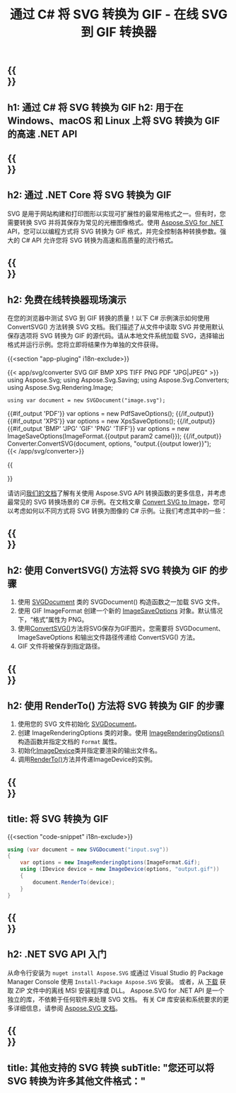 ﻿---
translation: true
template: ./../_template-child.md
title: 通过 C# 将 SVG 转换为 GIF - 在线 SVG 到 GIF 转换器
description: 在 Windows、macOS 和 Linux 上使用 .NET Core API 加载和转换 SVG 为 GIF。免费试用在线 SVG 到 GIF 转换器！
url: /net/conversion/svg-to-gif/
family: svg
platformtag: net
feature: conversion
informat: SVG
outformat: GIF
otherformats: GIF JPEG PNG TIFF BMP PDF XPS
---

{{<section banner>}}
---
h1: 通过 C# 将 SVG 转换为 GIF
h2: 用于在 Windows、macOS 和 Linux 上将 SVG 转换为 GIF 的高速 .NET API
---

{{<section overview>}}
---
h2: 通过 .NET Core 将 SVG 转换为 GIF
---

SVG 是用于网站构建和打印图形以实现可扩展性的最常用格式之一。但有时，您需要转换 SVG 并将其保存为常见的光栅图像格式。使用 [Aspose.SVG for .NET](https://products.aspose.com/svg/net/) API，您可以以编程方式将 SVG 转换为 GIF 格式，并完全控制各种转换参数。强大的 C# API 允许您将 SVG 转换为高速和高质量的流行格式。


{{<section demos>}}
---
h2: 免费在线转换器现场演示
---

在您的浏览器中测试 SVG 到 GIF 转换的质量！以下 C# 示例演示如何使用 ConvertSVG() 方法转换 SVG 文档。我们描述了从文件中读取 SVG 并使用默认保存选项将 SVG 转换为 GIF 的源代码。请从本地文件系统加载 SVG，选择输出格式并运行示例。您将立即将结果作为单独的文件获得。

{{<section "app-pluging" i18n-exclude>}}

{{< app/svg/converter SVG GIF BMP XPS TIFF PNG PDF "JPG|JPEG" >}}
using Aspose.Svg;
using Aspose.Svg.Saving;
using Aspose.Svg.Converters;
using Aspose.Svg.Rendering.Image;

    using var document = new SVGDocument("image.svg");
{{#if_output 'PDF'}}
    var options = new PdfSaveOptions();
{{/if_output}}
{{#if_output 'XPS'}}
    var options = new XpsSaveOptions();
{{/if_output}}
{{#if_output 'BMP' 'JPG' 'GIF' 'PNG' 'TIFF'}}
    var options = new ImageSaveOptions(ImageFormat.{{output param2 camel}});
{{/if_output}}
    Converter.ConvertSVG(document, options, "output.{{output lower}}");   
{{< /app/svg/converter>}} 

{{<section documentation>}}

请访问<a href="https://docs.aspose.com/svg/net/how-to-work-with-aspose-svg-api/converting/" target="_blank">我们的文档</a>了解有关使用 Aspose.SVG API 转换函数的更多信息，并考虑最常见的 SVG 转换场景的 C# 示例。在文档文章 <a href="https://docs.aspose.com/svg/net/how-to-work-with-aspose-svg-api/convert-svg-to-image/" target="_blank ">Convert SVG to Image</a>，您可以考虑如何以不同方式将 SVG 转换为图像的 C# 示例。让我们考虑其中的一些：

{{<section steps1>}}
---
h2: 使用 ConvertSVG() 方法将 SVG 转换为 GIF 的步骤
---
1. 使用 [SVGDocument](https://apireference.aspose.com/svg/net/aspose.svg/svgdocument) 类的 SVGDocument() 构造函数之一加载 SVG 文件。
1. 使用 GIF ImageFormat 创建一个新的 [ImageSaveOptions](https://apireference.aspose.com/svg/net/aspose.svg.saving/imagesaveoptions) 对象。默认情况下，“格式”属性为 PNG。
1. 使用[ConvertSVG()](https://apireference.aspose.com/svg/net/aspose.svg.converters/converter/convertsvg/)方法将SVG保存为GIF图片。您需要将 SVGDocument、ImageSaveOptions 和输出文件路径传递给 ConvertSVG() 方法。
1. GIF 文件将被保存到指定路径。



{{<section steps2>}}
---
h2: 使用 RenderTo() 方法将 SVG 转换为 GIF 的步骤
---
1. 使用您的 SVG 文件初始化 [SVGDocument](https://apireference.aspose.com/svg/net/aspose.svg/svgdocument)。
1. 创建 ImageRenderingOptions 类的对象。使用 [ImageRenderingOptions()](https://apireference.aspose.com/svg/net/aspose.svg.rendering.image/imagerenderingoptions/constructors/1) 构造函数并指定文档的 `Format` 属性。
1. 初始化[ImageDevice](https://apireference.aspose.com/svg/net/aspose.svg.rendering.image/imagedevice)类并指定要渲染的输出文件名。
1. 调用[RenderTo()](https://apireference.aspose.com/svg/net/aspose.svg/svgdocument/methods/renderto)方法并传递ImageDevice的实例。



{{<section code-text>}}
---
title: 将 SVG 转换为 GIF
---

{{<section "code-snippet" i18n-exclude>}}

```cs
using (var document = new SVGDocument("input.svg"))
{
	var options = new ImageRenderingOptions(ImageFormat.Gif);
	using (IDevice device = new ImageDevice(options, "output.gif"))
	{
		document.RenderTo(device);                    
	}
}
```

{{<section get-started>}}
---
h2: .NET SVG API 入门
---

从命令行安装为 ```nuget install Aspose.SVG``` 或通过 Visual Studio 的 Package Manager Console 使用 ```Install-Package Aspose.SVG``` 安装。
或者，从 [下载](https://downloads.aspose.com/svg/net) 获取 ZIP 文件中的离线 MSI 安装程序或 DLL。 Aspose.SVG for .NET API 是一个独立的库，不依赖于任何软件来处理 SVG 文档。
 有关 C# 库安装和系统要求的更多详细信息，请参阅 [Aspose.SVG 文档](https://docs.aspose.com/svg/net/getting-started/)。

 {{<section other-conversions>}}
---
title: 其他支持的 SVG 转换
subTitle: "您还可以将 SVG 转换为许多其他文件格式："
---